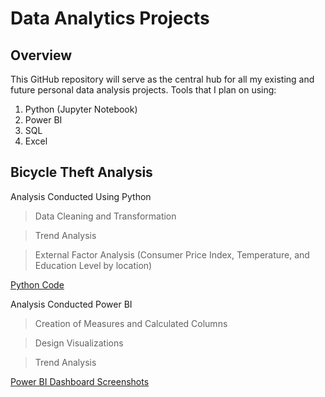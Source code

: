# Data Analytics Projects

## Overview
This GitHub repository will serve as the central hub for all my existing and future personal data analysis projects.
Tools that I plan on using:
1. Python (Jupyter Notebook)
2. Power BI 
3. SQL
4. Excel

## Bicycle Theft Analysis

Analysis Conducted Using Python 

> Data Cleaning and Transformation

> Trend Analysis

> External Factor Analysis (Consumer Price Index, Temperature, and Education Level by location)

[Python Code](https://robinson000.github.io/Data-Projects/Bicycle%20Theft%20Analysis/python_analysis.html)

Analysis Conducted Power BI 

> Creation of Measures and Calculated Columns

> Design Visualizations

> Trend Analysis

[Power BI Dashboard Screenshots](Bicycle%20Theft%20Analysis/Dashboard%20Screenshots.pdf)
